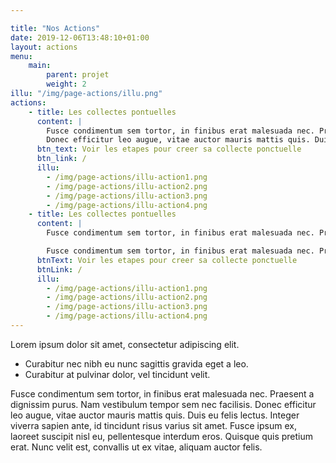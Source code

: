 ```yaml
---

title: "Nos Actions"
date: 2019-12-06T13:48:10+01:00
layout: actions
menu: 
    main:
        parent: projet
        weight: 2
illu: "/img/page-actions/illu.png"
actions:
    - title: Les collectes pontuelles
      content: |
        Fusce condimentum sem tortor, in finibus erat malesuada nec. Praesent a dignissim purus. Nam vestibulum tempor sem nec facilisis. 
        Donec efficitur leo augue, vitae auctor mauris mattis quis. Duis eu felis lectus. Integer viverra sapien ante, id tincidunt risus varius sit amet. Fusce ipsum ex, laoreet suscipit nisl eu, pellentesque interdum eros. Quisque quis pretium erat. Nunc velit est, convallis ut ex vitae, aliquam auctor felis.
      btn_text: Voir les etapes pour creer sa collecte ponctuelle
      btn_link: /
      illu: 
        - /img/page-actions/illu-action1.png
        - /img/page-actions/illu-action2.png
        - /img/page-actions/illu-action3.png
        - /img/page-actions/illu-action4.png
    - title: Les collectes pontuelles
      content: | 
        Fusce condimentum sem tortor, in finibus erat malesuada nec. Praesent a dignissim purus. Nam vestibulum tempor sem nec facilisis. Donec efficitur leo augue, vitae auctor mauris mattis quis. Duis eu felis lectus. Integer viverra sapien ante, id tincidunt risus varius sit amet. Fusce ipsum ex, laoreet suscipit nisl eu, pellentesque interdum eros. Quisque quis pretium erat. Nunc velit est, convallis ut ex vitae, aliquam auctor felis.

        Fusce condimentum sem tortor, in finibus erat malesuada nec. Praesent a dignissim purus. Nam vestibulum tempor sem nec facilisis. Donec efficitur leo augue, vitae auctor mauris mattis quis. Duis eu felis lectus. Integer viverra sapien ante, id tincidunt risus varius sit amet. Fusce ipsum ex, laoreet suscipit nisl eu, pellentesque interdum eros. Quisque quis pretium erat. Nunc velit est, convallis ut ex vitae, aliquam auctor felis.
      btnText: Voir les etapes pour creer sa collecte ponctuelle
      btnLink: /
      illu: 
        - /img/page-actions/illu-action1.png
        - /img/page-actions/illu-action2.png
        - /img/page-actions/illu-action3.png
        - /img/page-actions/illu-action4.png
---
```



Lorem ipsum dolor sit amet, consectetur adipiscing elit. 

- Curabitur nec nibh eu nunc sagittis gravida eget a leo. 
- Curabitur at pulvinar dolor, vel tincidunt velit. 

Fusce condimentum sem tortor, in finibus erat malesuada nec. Praesent a dignissim purus. Nam vestibulum tempor sem nec facilisis. Donec efficitur leo augue, vitae auctor mauris mattis quis. Duis eu felis lectus. Integer viverra sapien ante, id tincidunt risus varius sit amet. Fusce ipsum ex, laoreet suscipit nisl eu, pellentesque interdum eros. Quisque quis pretium erat. Nunc velit est, convallis ut ex vitae, aliquam auctor felis.

